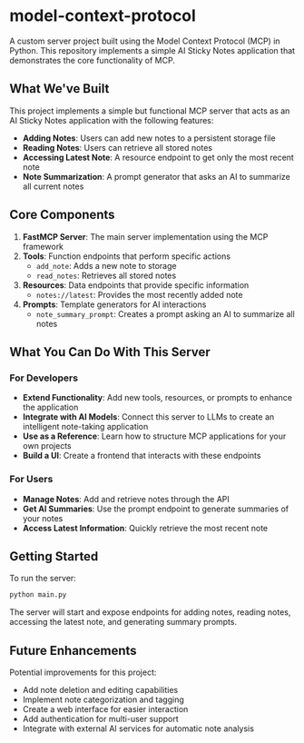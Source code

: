 # model-context-protocol

A custom server project built using the Model Context Protocol (MCP) in Python. This repository implements a simple AI Sticky Notes application that demonstrates the core functionality of MCP.

## What We've Built

This project implements a simple but functional MCP server that acts as an AI Sticky Notes application with the following features:

- **Adding Notes**: Users can add new notes to a persistent storage file
- **Reading Notes**: Users can retrieve all stored notes
- **Accessing Latest Note**: A resource endpoint to get only the most recent note
- **Note Summarization**: A prompt generator that asks an AI to summarize all current notes

## Core Components

1. **FastMCP Server**: The main server implementation using the MCP framework
2. **Tools**: Function endpoints that perform specific actions
   - `add_note`: Adds a new note to storage
   - `read_notes`: Retrieves all stored notes
3. **Resources**: Data endpoints that provide specific information
   - `notes://latest`: Provides the most recently added note
4. **Prompts**: Template generators for AI interactions
   - `note_summary_prompt`: Creates a prompt asking an AI to summarize all notes

## What You Can Do With This Server

### For Developers

- **Extend Functionality**: Add new tools, resources, or prompts to enhance the application
- **Integrate with AI Models**: Connect this server to LLMs to create an intelligent note-taking application
- **Use as a Reference**: Learn how to structure MCP applications for your own projects
- **Build a UI**: Create a frontend that interacts with these endpoints

### For Users

- **Manage Notes**: Add and retrieve notes through the API
- **Get AI Summaries**: Use the prompt endpoint to generate summaries of your notes
- **Access Latest Information**: Quickly retrieve the most recent note

## Getting Started

To run the server:

```bash
python main.py
```

The server will start and expose endpoints for adding notes, reading notes, accessing the latest note, and generating summary prompts.

## Future Enhancements

Potential improvements for this project:

- Add note deletion and editing capabilities
- Implement note categorization and tagging
- Create a web interface for easier interaction
- Add authentication for multi-user support
- Integrate with external AI services for automatic note analysis
